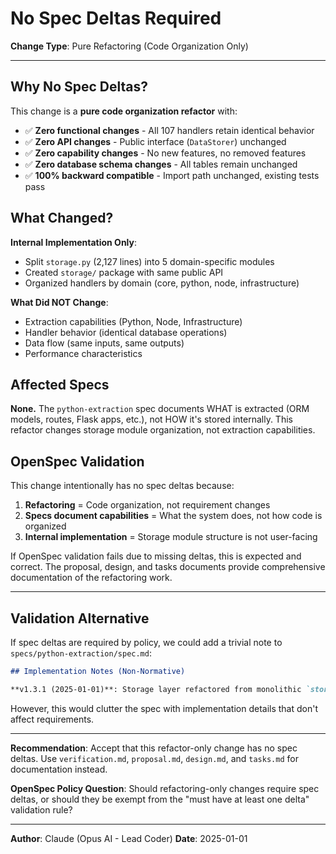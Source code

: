 # No Spec Deltas Required

**Change Type**: Pure Refactoring (Code Organization Only)

---

## Why No Spec Deltas?

This change is a **pure code organization refactor** with:

- ✅ **Zero functional changes** - All 107 handlers retain identical behavior
- ✅ **Zero API changes** - Public interface (`DataStorer`) unchanged
- ✅ **Zero capability changes** - No new features, no removed features
- ✅ **Zero database schema changes** - All tables remain unchanged
- ✅ **100% backward compatible** - Import path unchanged, existing tests pass

## What Changed?

**Internal Implementation Only**:
- Split `storage.py` (2,127 lines) into 5 domain-specific modules
- Created `storage/` package with same public API
- Organized handlers by domain (core, python, node, infrastructure)

**What Did NOT Change**:
- Extraction capabilities (Python, Node, Infrastructure)
- Handler behavior (identical database operations)
- Data flow (same inputs, same outputs)
- Performance characteristics

## Affected Specs

**None.** The `python-extraction` spec documents WHAT is extracted (ORM models, routes, Flask apps, etc.), not HOW it's stored internally. This refactor changes storage module organization, not extraction capabilities.

## OpenSpec Validation

This change intentionally has no spec deltas because:

1. **Refactoring** = Code organization, not requirement changes
2. **Specs document capabilities** = What the system does, not how code is organized
3. **Internal implementation** = Storage module structure is not user-facing

If OpenSpec validation fails due to missing deltas, this is expected and correct. The proposal, design, and tasks documents provide comprehensive documentation of the refactoring work.

---

## Validation Alternative

If spec deltas are required by policy, we could add a trivial note to `specs/python-extraction/spec.md`:

```markdown
## Implementation Notes (Non-Normative)

**v1.3.1 (2025-01-01)**: Storage layer refactored from monolithic `storage.py` (2,127 lines) into domain-specific modules (`core_storage.py`, `python_storage.py`, `node_storage.py`, `infrastructure_storage.py`). This change is internal implementation only - extraction capabilities and behavior are unchanged.
```

However, this would clutter the spec with implementation details that don't affect requirements.

---

**Recommendation**: Accept that this refactor-only change has no spec deltas. Use `verification.md`, `proposal.md`, `design.md`, and `tasks.md` for documentation instead.

**OpenSpec Policy Question**: Should refactoring-only changes require spec deltas, or should they be exempt from the "must have at least one delta" validation rule?

---

**Author**: Claude (Opus AI - Lead Coder)
**Date**: 2025-01-01
